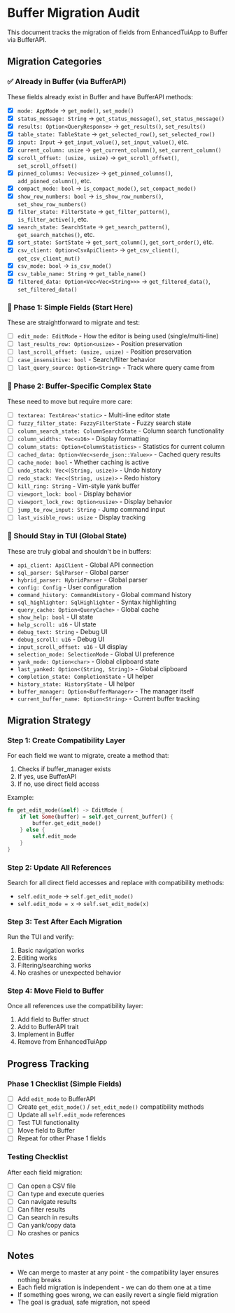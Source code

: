 # Buffer Migration Audit

This document tracks the migration of fields from EnhancedTuiApp to Buffer via BufferAPI.

## Migration Categories

### ✅ Already in Buffer (via BufferAPI)
These fields already exist in Buffer and have BufferAPI methods:

- [x] `mode: AppMode` → `get_mode()`, `set_mode()`
- [x] `status_message: String` → `get_status_message()`, `set_status_message()`
- [x] `results: Option<QueryResponse>` → `get_results()`, `set_results()`
- [x] `table_state: TableState` → `get_selected_row()`, `set_selected_row()`
- [x] `input: Input` → `get_input_value()`, `set_input_value()`, etc.
- [x] `current_column: usize` → `get_current_column()`, `set_current_column()`
- [x] `scroll_offset: (usize, usize)` → `get_scroll_offset()`, `set_scroll_offset()`
- [x] `pinned_columns: Vec<usize>` → `get_pinned_columns()`, `add_pinned_column()`, etc.
- [x] `compact_mode: bool` → `is_compact_mode()`, `set_compact_mode()`
- [x] `show_row_numbers: bool` → `is_show_row_numbers()`, `set_show_row_numbers()`
- [x] `filter_state: FilterState` → `get_filter_pattern()`, `is_filter_active()`, etc.
- [x] `search_state: SearchState` → `get_search_pattern()`, `get_search_matches()`, etc.
- [x] `sort_state: SortState` → `get_sort_column()`, `get_sort_order()`, etc.
- [x] `csv_client: Option<CsvApiClient>` → `get_csv_client()`, `get_csv_client_mut()`
- [x] `csv_mode: bool` → `is_csv_mode()`
- [x] `csv_table_name: String` → `get_table_name()`
- [x] `filtered_data: Option<Vec<Vec<String>>>` → `get_filtered_data()`, `set_filtered_data()`

### 🔄 Phase 1: Simple Fields (Start Here)
These are straightforward to migrate and test:

- [ ] `edit_mode: EditMode` - How the editor is being used (single/multi-line)
- [ ] `last_results_row: Option<usize>` - Position preservation
- [ ] `last_scroll_offset: (usize, usize)` - Position preservation
- [ ] `case_insensitive: bool` - Search/filter behavior
- [ ] `last_query_source: Option<String>` - Track where query came from

### 🔄 Phase 2: Buffer-Specific Complex State
These need to move but require more care:

- [ ] `textarea: TextArea<'static>` - Multi-line editor state
- [ ] `fuzzy_filter_state: FuzzyFilterState` - Fuzzy search state
- [ ] `column_search_state: ColumnSearchState` - Column search functionality
- [ ] `column_widths: Vec<u16>` - Display formatting
- [ ] `column_stats: Option<ColumnStatistics>` - Statistics for current column
- [ ] `cached_data: Option<Vec<serde_json::Value>>` - Cached query results
- [ ] `cache_mode: bool` - Whether caching is active
- [ ] `undo_stack: Vec<(String, usize)>` - Undo history
- [ ] `redo_stack: Vec<(String, usize)>` - Redo history
- [ ] `kill_ring: String` - Vim-style yank buffer
- [ ] `viewport_lock: bool` - Display behavior
- [ ] `viewport_lock_row: Option<usize>` - Display behavior
- [ ] `jump_to_row_input: String` - Jump command input
- [ ] `last_visible_rows: usize` - Display tracking

### 🚫 Should Stay in TUI (Global State)
These are truly global and shouldn't be in buffers:

- `api_client: ApiClient` - Global API connection
- `sql_parser: SqlParser` - Global parser
- `hybrid_parser: HybridParser` - Global parser
- `config: Config` - User configuration
- `command_history: CommandHistory` - Global command history
- `sql_highlighter: SqlHighlighter` - Syntax highlighting
- `query_cache: Option<QueryCache>` - Global cache
- `show_help: bool` - UI state
- `help_scroll: u16` - UI state
- `debug_text: String` - Debug UI
- `debug_scroll: u16` - Debug UI
- `input_scroll_offset: u16` - UI display
- `selection_mode: SelectionMode` - Global UI preference
- `yank_mode: Option<char>` - Global clipboard state
- `last_yanked: Option<(String, String)>` - Global clipboard
- `completion_state: CompletionState` - UI helper
- `history_state: HistoryState` - UI helper
- `buffer_manager: Option<BufferManager>` - The manager itself
- `current_buffer_name: Option<String>` - Current buffer tracking

## Migration Strategy

### Step 1: Create Compatibility Layer
For each field we want to migrate, create a method that:
1. Checks if buffer_manager exists
2. If yes, use BufferAPI
3. If no, use direct field access

Example:
```rust
fn get_edit_mode(&self) -> EditMode {
    if let Some(buffer) = self.get_current_buffer() {
        buffer.get_edit_mode()
    } else {
        self.edit_mode
    }
}
```

### Step 2: Update All References
Search for all direct field accesses and replace with compatibility methods:
- `self.edit_mode` → `self.get_edit_mode()`
- `self.edit_mode = x` → `self.set_edit_mode(x)`

### Step 3: Test After Each Migration
Run the TUI and verify:
1. Basic navigation works
2. Editing works
3. Filtering/searching works
4. No crashes or unexpected behavior

### Step 4: Move Field to Buffer
Once all references use the compatibility layer:
1. Add field to Buffer struct
2. Add to BufferAPI trait
3. Implement in Buffer
4. Remove from EnhancedTuiApp

## Progress Tracking

### Phase 1 Checklist (Simple Fields)
- [ ] Add `edit_mode` to BufferAPI
- [ ] Create `get_edit_mode()` / `set_edit_mode()` compatibility methods
- [ ] Update all `self.edit_mode` references
- [ ] Test TUI functionality
- [ ] Move field to Buffer
- [ ] Repeat for other Phase 1 fields

### Testing Checklist
After each field migration:
- [ ] Can open a CSV file
- [ ] Can type and execute queries
- [ ] Can navigate results
- [ ] Can filter results
- [ ] Can search in results
- [ ] Can yank/copy data
- [ ] No crashes or panics

## Notes

- We can merge to master at any point - the compatibility layer ensures nothing breaks
- Each field migration is independent - we can do them one at a time
- If something goes wrong, we can easily revert a single field migration
- The goal is gradual, safe migration, not speed